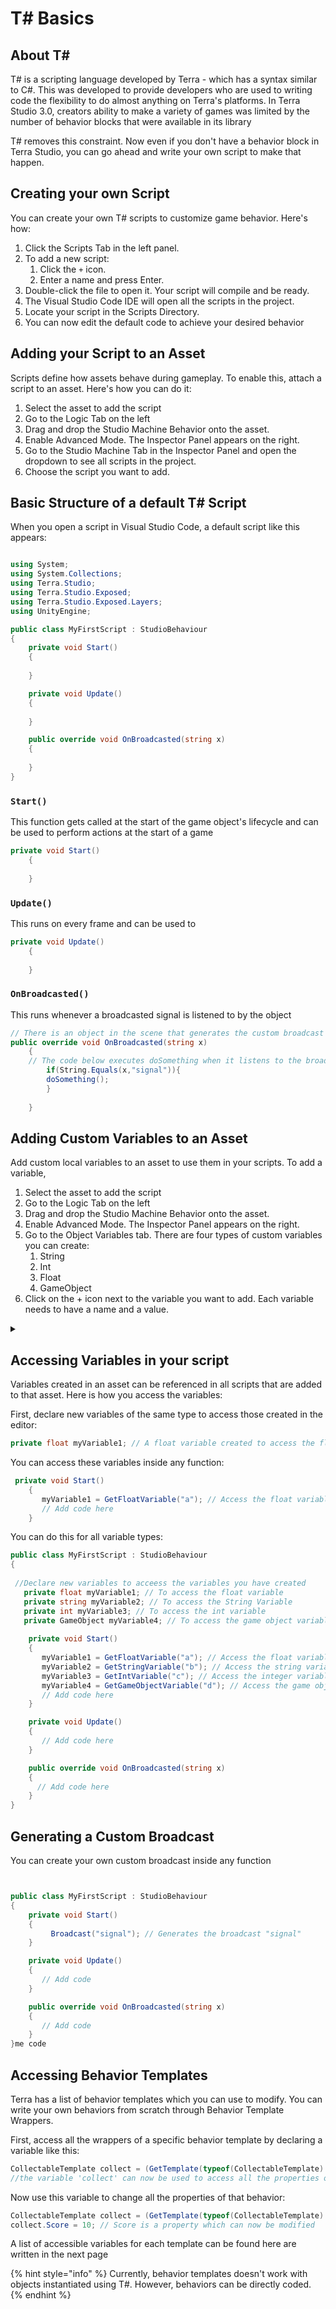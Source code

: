# T# Basics

## About T\#

T# is a scripting language developed by Terra - which has a syntax similar to C#. This was developed to provide developers who are used to writing code the flexibility to do almost anything on Terra's platforms. In Terra Studio 3.0, creators ability to make a variety of games was limited by the number of behavior blocks that were available in its library

T# removes this constraint. Now even if you don't have a behavior block in Terra Studio, you can go ahead and write your own script to make that happen.

## Creating your own Script

You can create your own T# scripts to customize game behavior. Here's how:

1. Click the Scripts Tab in the left panel.
2. To add a new script:
   1. Click the `+` icon.
   2. Enter a name and press Enter.&#x20;
3. Double-click the file to open it. Your script will compile and be ready.
4. The Visual Studio Code IDE will open all the scripts in the project.&#x20;
5. Locate your script in the Scripts Directory.&#x20;
6. You can now edit the default code to achieve your  desired behavior

## Adding your Script to an Asset

Scripts define how assets behave during gameplay. To enable this, attach a script to an asset. Here's how you can do it:

1. Select the asset to add the script
2. Go to the Logic Tab on the left
3. Drag and drop the Studio Machine Behavior onto the asset.
4. Enable Advanced Mode. The Inspector Panel appears on the right.
5. Go to the Studio Machine Tab in the Inspector Panel and open the dropdown to see all scripts in the project.&#x20;
6. Choose the script you want to add.

## Basic Structure of a default T# Script

When you open a script in Visual Studio Code, a default script like this appears:

```csharp

using System;
using System.Collections;
using Terra.Studio;
using Terra.Studio.Exposed;
using Terra.Studio.Exposed.Layers;
using UnityEngine;

public class MyFirstScript : StudioBehaviour
{
    private void Start()
    {
       
    }

    private void Update()
    {
       
    }

    public override void OnBroadcasted(string x)
    {
        
    }
}

```

### `Start()`

This function gets called at the start of the game object's lifecycle and can be used to perform actions at the start of a game

```csharp
private void Start()
    {
       
    }
```



### `Update()`

This runs on every frame and can be used to&#x20;

```csharp
private void Update()
    {
       
    }
```



### `OnBroadcasted()`

This runs whenever a broadcasted signal is listened to by the object

```csharp
// There is an object in the scene that generates the custom broadcast  "signal" is 
public override void OnBroadcasted(string x)
    {
    // The code below executes doSomething when it listens to the broadcast x
        if(String.Equals(x,"signal")){
        doSomething();
        }
        
    }
```



## Adding Custom Variables to an Asset

Add custom local variables to an asset to use them in your scripts. To add a variable,

1. Select the asset to add the script
2. Go to the Logic Tab on the left
3. Drag and drop the Studio Machine Behavior onto the asset.
4. Enable Advanced Mode. The Inspector Panel appears on the right.
5. Go to the Object Variables tab. There are four types of custom variables you can create:
   1. String
   2. Int
   3. Float
   4. GameObject
6. Click on the + icon next to the variable you want to add. Each variable needs to have a name and a value.

<details>

<summary></summary>



</details>

## Accessing Variables in your script

Variables created in an asset can be referenced in all scripts that are added to that asset. Here is how you access the variables:&#x20;

First, declare new variables of the same type to access those created in the editor:

```csharp
private float myVariable1; // A float variable created to access the float variable created in the editor
```

You can access these variables inside any function:

```csharp
 private void Start()
    {
       myVariable1 = GetFloatVariable("a"); // Access the float variable 'a' created in the editor
       // Add code here
    }
```

You can do this for all variable types: &#x20;

```csharp
public class MyFirstScript : StudioBehaviour
{
 
 //Declare new variables to acceess the variables you have created
   private float myVariable1; // To access the float variable
   private string myVariable2; // To access the String Variable
   private int myVariable3; // To access the int variable
   private GameObject myVariable4; // To access the game object variable
    
    private void Start()
    {
       myVariable1 = GetFloatVariable("a"); // Access the float variable 'a' created in the editor
       myVariable2 = GetStringVariable("b"); // Access the string variable 'b'  
       myVariable3 = GetIntVariable("c"); // Access the integer variable 'c'
       myVariable4 = GetGameObjectVariable("d"); // Access the game object variable 'd'
       // Add code here 
    }

    private void Update()
    {
       // Add code here
    }

    public override void OnBroadcasted(string x)
    {
      // Add code here         
    }
}
```



## Generating a Custom Broadcast

You can create your own custom broadcast inside any function

```csharp


public class MyFirstScript : StudioBehaviour
{
    private void Start()
    {
         Broadcast("signal"); // Generates the broadcast "signal"       
    }

    private void Update()
    {
       // Add code
    }

    public override void OnBroadcasted(string x)
    {
       // Add code        
    }
}me code
```



## Accessing Behavior Templates

Terra has a list of behavior templates which you can use to modify. You can write your own behaviors from scratch through Behavior Template Wrappers. &#x20;

First, access all the wrappers of a specific behavior template by declaring a variable like this:

```csharp
CollectableTemplate collect = (GetTemplate(typeof(CollectableTemplate) as CollectableTemplate);
//the variable 'collect' can now be used to access all the properties of the collect behavior
```

Now use this variable to change all the properties of that behavior:

```csharp
CollectableTemplate collect = (GetTemplate(typeof(CollectableTemplate) as CollectableTemplate);
collect.Score = 10; // Score is a property which can now be modified 
```

A list of accessible variables for each template can be found here are written in the next page

{% hint style="info" %}
Currently, behavior templates doesn't work with objects instantiated using T#. However, behaviors can be directly coded.
{% endhint %}

